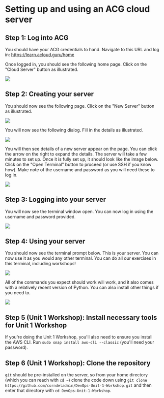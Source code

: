 # Setting up and using an ACG cloud server

## Step 1: Log into ACG
You should have your ACG credentials to hand. Navigate to this URL and log in: https://learn.acloud.guru/home

Once logged in, you should see the following home page. Click on the "Cloud Server" button as illustrated.

![](ACG-instructions/1.png)

## Step 2: Creating your server
You should now see the following page. Click on the "New Server" button as illustrated.

![](ACG-instructions/2.png)

You will now see the following dialog. Fill in the details as illustrated. 

![](ACG-instructions/3.png)

You will then see details of a new server appear on the page. You can click the arrow on the right to expand the details. The server will take a few minutes to set up. Once it is fully set up, it should look like the image below. Click on the "Open Terminal" button to proceed (or use SSH if you know how). Make note of the username and password as you will need these to log in.

![](ACG-instructions/4.png)

## Step 3: Logging into your server

You will now see the terminal window open. You can now log in using the username and password provided.

![](ACG-instructions/5.png)

## Step 4: Using your server

You should now see the terminal prompt below. This is your server. You can now use it as you would any other terminal. You can do all our exercises in this terminal, including workshops!

![](ACG-instructions/6.png)

All of the commands you expect should work will work, and it also comes with a relatively recent version of Python. You can also install other things if you need to.

![](ACG-instructions/7.png)

## Step 5 (Unit 1 Workshop): Install necessary tools for Unit 1 Workshop

If you're doing the Unit 1 Workshop, you'll also need to ensure you install the AWS CLI.
Run `sudo snap install aws-cli --classic` (you'll need your password).

## Step 6 (Unit 1 Workshop): Clone the repository

`git` should be pre-installed on the server, so from your home directory (which you can reach with `cd ~`) clone the code down using `git clone https://github.com/corndeladmin/DevOps-Unit-1-Workshop.git` and then enter that directory with `cd DevOps-Unit-1-Workshop`.
